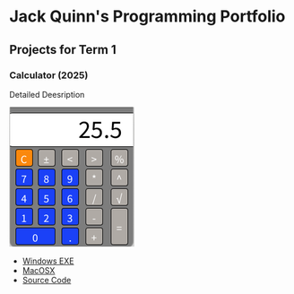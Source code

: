 # Jack Quinn's Programming Portfolio

## Projects for Term 1

### Calculator (2025)

Detailed Deesription

![Running Calculator](https://github.com/9623993-prog/Portfolio/blob/main/images/Calc.png?raw=true)

* [Windows EXE]()
* [MacOSX](https://github.com/9623993-prog/Portfolio/blob/main/src/Calculator/macos-aarch64.zip)
* [Source Code]()
